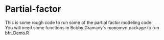 # Partial-factor
This is some rough code to run some of the partial factor modeling code
You will need some functions in Bobby Gramacy's monomvn package to run bfr_Demo.R
